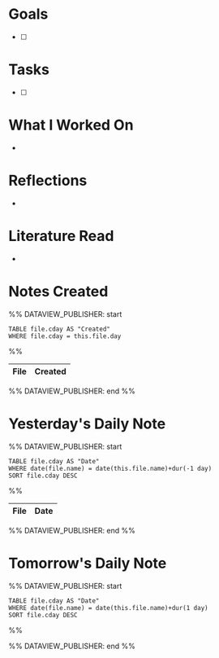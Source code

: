 
# Goals

- [ ] 

# Tasks

- [ ] 

# What I Worked On

- 

# Reflections

- 

# Literature Read

- 

# Notes Created


%% DATAVIEW_PUBLISHER: start
```dataview
TABLE file.cday AS "Created"
WHERE file.cday = this.file.day
```
%%

| File | Created |
| ---- | ------- |

%% DATAVIEW_PUBLISHER: end %%

# Yesterday's Daily Note

%% DATAVIEW_PUBLISHER: start
```dataview
TABLE file.cday AS "Date"
WHERE date(file.name) = date(this.file.name)+dur(-1 day)
SORT file.cday DESC
```
%%

| File | Date |
| ---- | ---- |

%% DATAVIEW_PUBLISHER: end %%
# Tomorrow's Daily Note

%% DATAVIEW_PUBLISHER: start
```dataview
TABLE file.cday AS "Date"
WHERE date(file.name) = date(this.file.name)+dur(1 day)
SORT file.cday DESC
```
%%

%% DATAVIEW_PUBLISHER: end %%


